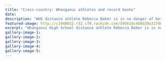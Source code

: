 ```yaml
---
title: "Cross-country: Whanganui athletes and record books"
date: 
description: "WHS distance athlete Rebecca Baker is in no danger of being left out of the record books..."
featured-image: http://c1940652.r52.cf0.rackcdn.com/59561dc4b8d39a317d0001d2/Rebecca-Baker-chron-PHOTO-ONLY-29-June.jpg
excerpt: "Whanganui High School distance athlete Rebecca Baker is in no danger of being left out of the record books."
gallery-image-1: 
gallery-image-2: 
gallery-image-3: 
gallery-image-4: 
gallery-image-5: 
---
```

